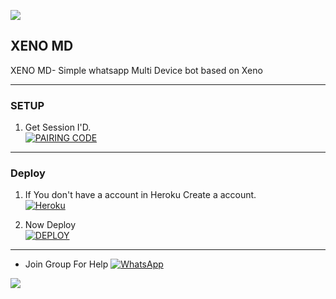 <a><img src='https://i.imgur.com/LyHic3i.gif'/></a>
## XENO MD
XENO MD- Simple whatsapp Multi Device bot based on 
Xeno

***

### SETUP

1. Get Session I'D.
    <br>
<a href='https://replit.com/@radithyanhyju/XENO-MD-PAIRNG?v=1#index.js' target="_blank"><img alt='PAIRING CODE' src='https://img.shields.io/badge/get_session-100000?style=for-the-badge&logo=scan&logoColor=white&labelColor=black&color=black'/></a>

***
### Deploy

1. If You don't have a account in Heroku Create a account.
    <br>
<a href='https://signup.heroku.com/' target="_blank"><img alt='Heroku' src='https://img.shields.io/badge/-Create-black?style=for-the-badge&logo=heroku&logoColor=white'/></a>



2. Now Deploy
    <br>
<a href='https://dashboard.heroku.com/new-app?template=https://github.com/XENO-SIR/XENO-MD' target="_blank"><img alt='DEPLOY' src='https://img.shields.io/badge/-DEPLOY-black?style=for-the-badge&logo=heroku&logoColor=white'/></a>


***
* Join Group For Help
<a href="https://chat.whatsapp.com/+919074739591"><img alt="WhatsApp" src="https://img.shields.io/badge/-Whatsapp%20Group-black?style=for-the-badge&logo=whatsapp&logoColor=white"/></a>



<a><img src='https://i.imgur.com/LyHic3i.gif'/></a>

